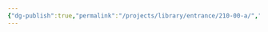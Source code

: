 ```yaml
---
{"dg-publish":true,"permalink":"/projects/library/entrance/210-00-a/","noteIcon":"0","created":"2024-01-30T23:51:41.681+09:00","updated":"2024-01-31T00:26:52.495+09:00"}
---
```


